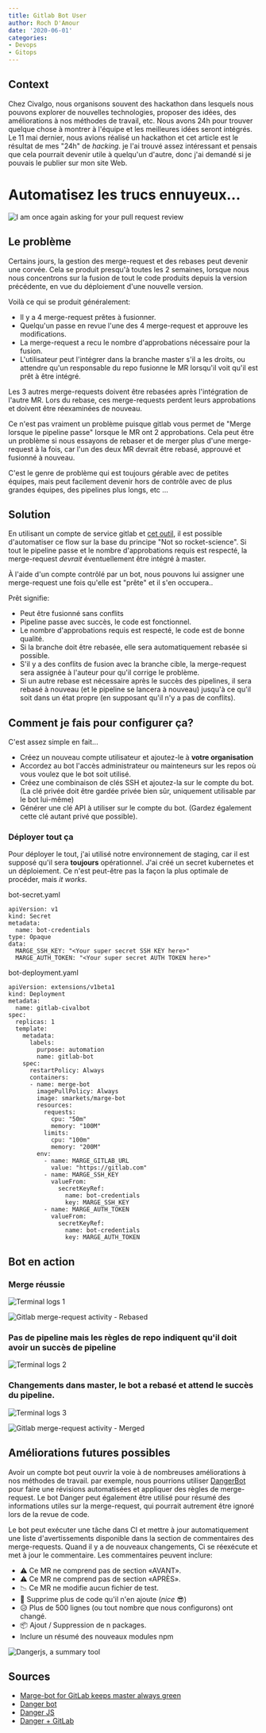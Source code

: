```yaml
---
title: Gitlab Bot User
author: Roch D'Amour
date: '2020-06-01'
categories:
- Devops
- Gitops
---
```


## Context

Chez Civalgo, nous organisons souvent des hackathon dans lesquels nous pouvons explorer de nouvelles technologies,
proposer des idées, des améliorations à nos méthodes de travail, etc. Nous avons 24h pour
trouver quelque chose à montrer à l'équipe et les meilleures idées seront
intégrés. Le 11 mai dernier, nous avions réalisé un hackathon et cet article est le résultat de mes "24h" de _hacking_. je l'ai trouvé
assez intéressant et pensais que cela pourrait devenir utile à quelqu'un d'autre, donc j'ai
demandé si je pouvais le publier sur mon site Web.

# Automatisez les trucs ennuyeux...

![I am once again asking for your pull request review](/images/gitlab-bot/pls-review.png)

## Le problème

Certains jours, la gestion des merge-request et des rebases peut devenir une corvée.
Cela se produit presqu'à toutes les 2 semaines, lorsque nous nous concentrons
sur la fusion de tout le code produits depuis la version précédente, en vue
du déploiement d'une nouvelle version.

Voilà ce qui se produit généralement:
- Il y a 4 merge-request prêtes à fusionner.
- Quelqu'un passe en revue l'une des 4 merge-request et approuve les modifications.
- La merge-request a recu le nombre d'approbations nécessaire pour la fusion.
- L'utilisateur peut l'intégrer dans la branche master s'il a les droits, ou
  attendre qu'un responsable du repo fusionne le MR lorsqu'il voit qu'il est
  prêt à être intégré.

Les 3 autres merge-requests doivent être rebasées après l'intégration de l'autre MR.
Lors du rebase, ces merge-requests perdent leurs approbations et doivent être
réexaminées de nouveau.

Ce n'est pas vraiment un problème puisque gitlab vous permet de "Merge lorsque le pipeline passe" lorsque le MR ont 2 approbations.
Cela peut être un problème si nous essayons de rebaser et de merger plus d'une
merge-request à la fois, car l'un des deux MR devrait être rebasé, approuvé et fusionné à nouveau.

C'est le genre de problème qui est toujours gérable avec de petites équipes,
mais peut facilement devenir hors de contrôle avec de plus grandes équipes, des pipelines plus longs, etc ...

## Solution

En utilisant un compte de service gitlab et [cet outil](https://github.com/smarkets/marge-bot), il est possible d'automatiser
ce flow sur la base du principe "Not so rocket-science". Si tout le pipeline passe et
le nombre d'approbations requis est respecté, la merge-request *devrait*
éventuellement être intégré à master.

À l'aide d'un compte contrôlé par un bot, nous pouvons lui assigner une
merge-request une fois qu'elle est "prête" et il s'en occupera..

Prêt signifie:

- Peut être fusionné sans conflits
- Pipeline passe avec succès, le code est fonctionnel.
- Le nombre d'approbations requis est respecté, le code est de bonne qualité.
- Si la branche doit être rebasée, elle sera automatiquement rebasée si possible.
- S'il y a des conflits de fusion avec la branche cible, la merge-request sera
  assignée à l'auteur pour qu'il corrige le problème.
- Si un autre rebase est nécessaire après le succès des pipelines, il sera rebasé
à nouveau (et le pipeline se lancera à nouveau) jusqu'à ce qu'il soit dans un état propre (en supposant qu'il n'y a pas de conflits).

## Comment je fais pour configurer ça?

C'est assez simple en fait...

- Créez un nouveau compte utilisateur et ajoutez-le à **votre organisation**
- Accordez au bot l'accès administrateur ou mainteneurs sur les repos où vous voulez que le bot soit utilisé.
- Créez une combinaison de clés SSH et ajoutez-la sur le compte du bot.
(La clé privée doit être gardée privée bien sûr, uniquement utilisable par le bot lui-même)
- Générer une clé API à utiliser sur le compte du bot.
(Gardez également cette clé autant privé que possible).

### Déployer tout ça

Pour déployer le tout, j'ai utilisé notre environnement de staging, car il est supposé qu'il
sera **toujours** opérationnel. J'ai créé un secret kubernetes et un
déploiement. Ce n'est peut-être pas la façon la plus optimale de procéder, mais _it
works_.

bot-secret.yaml
``` 
apiVersion: v1
kind: Secret
metadata:
  name: bot-credentials
type: Opaque
data:
  MARGE_SSH_KEY: "<Your super secret SSH KEY here>"
  MARGE_AUTH_TOKEN: "<Your super secret AUTH TOKEN here>"
```


bot-deployment.yaml
``` 
apiVersion: extensions/v1beta1
kind: Deployment
metadata:
  name: gitlab-civalbot
spec:
  replicas: 1
  template:
    metadata:
      labels:
        purpose: automation
        name: gitlab-bot
    spec:
      restartPolicy: Always
      containers:
      - name: merge-bot
        imagePullPolicy: Always
        image: smarkets/marge-bot
        resources:
          requests:
            cpu: "50m"
            memory: "100M"
          limits:
            cpu: "100m"
            memory: "200M"
        env:
          - name: MARGE_GITLAB_URL
            value: "https://gitlab.com"
          - name: MARGE_SSH_KEY 
            valueFrom:
              secretKeyRef:
                name: bot-credentials
                key: MARGE_SSH_KEY
          - name: MARGE_AUTH_TOKEN 
            valueFrom:
              secretKeyRef:
                name: bot-credentials
                key: MARGE_AUTH_TOKEN

```

## Bot en action

### Merge réussie

![Terminal logs 1](/images/gitlab-bot/logs-1.png)

![Gitlab merge-request activity - Rebased](/images/gitlab-bot/gitlab-logs.png)

### Pas de pipeline mais les règles de repo indiquent qu'il doit avoir un succès de pipeline

![Terminal logs 2](/images/gitlab-bot/logs-2.png)

### Changements dans master, le bot a rebasé et attend le succès du pipeline.

![Terminal logs 3](/images/gitlab-bot/logs-3.png)

![Gitlab merge-request activity - Merged](/images/gitlab-bot/magic.png)

## Améliorations futures possibles

Avoir un compte bot peut ouvrir la voie à de nombreuses améliorations à nos méthodes de travail.
par exemple, nous pourrions utiliser [DangerBot](https://github.com/danger/danger) pour faire
une révisions automatisées et appliquer des règles de merge-request. Le bot Danger peut également être utilisé pour
résumé des informations utiles sur la merge-request,
qui pourrait autrement être ignoré lors de la revue de code.

Le bot peut exécuter une tâche dans CI et mettre à jour automatiquement une liste d'avertissements
disponible dans la section de commentaires des merge-requests. Quand il y a de
nouveaux changements, Ci se réexécute et met à jour le commentaire. Les commentaires peuvent inclure:
️️
- ⚠ Ce MR ne comprend pas de section «AVANT».
- ⚠ Ce MR ne comprend pas de section «APRÈS».
- 📉 Ce MR ne modifie aucun fichier de test.
- 🎉 Supprime plus de code qu'il n'en ajoute (*nice* 😎)
- 😥 Plus de 500 lignes (ou tout nombre que nous configurons) ont changé.
- 📦 Ajout / Suppression de n packages.
- Inclure un résumé des nouveaux modules npm

![Dangerjs, a summary tool](/images/gitlab-bot/danger.png)

## Sources

- [Marge-bot for GitLab keeps master always green](https://smarketshq.com/marge-bot-for-gitlab-keeps-master-always-green-6070e9d248df)
- [Danger bot](https://docs.gitlab.com/ee/development/dangerbot.html)
- [Danger JS](https://danger.systems/js/)
- [Danger + GitLab](https://danger.systems/js/usage/gitlab.html)
